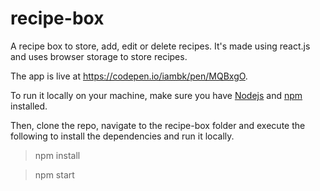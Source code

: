 # recipe-box
A recipe box to store, add, edit or delete recipes. It's made using react.js and uses browser storage to store recipes.

The app is live at https://codepen.io/iambk/pen/MQBxgO.

To run it locally on your machine, make sure you have [Nodejs](https://nodejs.org/) and [npm](https://www.npmjs.com/) installed.

Then, clone the repo, navigate to the recipe-box folder and execute the following to install the dependencies and run it locally.

> npm install

> npm start
